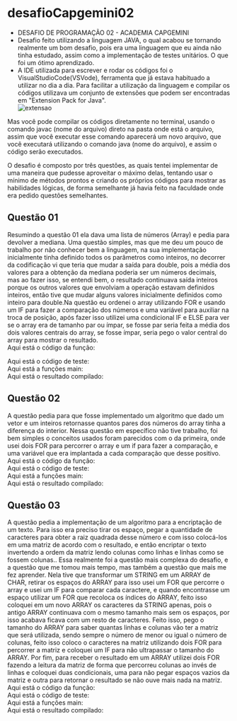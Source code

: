 # desafioCapgemini02
- DESAFIO DE PROGRAMAÇÃO 02 - ACADEMIA CAPGEMINI
- Desafio feito utilizando a linguagem JAVA, o qual acabou se tornando realmente um bom desafio, pois era uma linguagem que eu ainda não tinha estudado, assim como a implementação de testes unitários. O que foi um ótimo aprendizado.
- A IDE utilizada para escrever e rodar os códigos foi o VisualStudioCode(VSVode), ferramenta que já estava habituado a utilizar no dia a dia.
Para facilitar a utilização da linguagem e compilar os códigos utilizava um conjunto de extensões que podem ser encontradas em "Extension Pack for Java".<br>
![extensao](https://user-images.githubusercontent.com/86432651/156904061-3a734007-4f1e-4f2b-8b7b-9f92ba41897a.png)
 
Mas você pode compilar os códigos diretamente no terminal, usando o comando javac (nome do arquivo) direto na pasta onde está o arquivo, assim que você executar esse comando aparecerá um novo arquivo, que você executará utilizando o comando java (nome do arquivo), e assim o código serão executados.<br>
 
O desafio é composto por três questões, as quais tentei implementar de uma maneira que pudesse aproveitar o máximo delas, tentando usar o mínimo de métodos prontos e criando os próprios códigos para mostrar as habilidades lógicas, de forma semelhante já havia feito na faculdade onde era pedido questões semelhantes.

## Questão 01
Resumindo a questão 01 ela dava uma lista de números (Array) e pedia para devolver a mediana. Uma questão simples, mas que me deu um pouco de trabalho por não conhecer bem a linguagem, na sua implementação inicialmente tinha definido todos os parâmetros como inteiros, no decorrer da codificação vi que teria que mudar a saída para double, pois a média dos valores para a obtenção da mediana poderia ser um números decimais, mas ao fazer isso, se entendi bem, o resultado continuava saída inteiros porque os outros valores que envolviam a operação estavam definidos inteiros, então tive que mudar alguns valores inicialmente definidos como inteiro para double.Na questão eu ordenei o array utilizando FOR e usando um IF para fazer a comparação dos números e uma variável para auxiliar na troca de posição, após fazer isso utilizei uma condicional IF e ELSE para ver se o array era de tamanho par ou ímpar, se fosse par seria feita a média dos dois valores centrais do array, se fosse ímpar, seria pego o valor central do array para mostrar o resultado.<br>
Aqui está o código da função:<br>

Aqui está o código de teste:<br>
Aqui está a funções main:<br>
Aqui está o resultado compilado:<br>

## Questão 02
A questão pedia para que fosse implementado um algoritmo que dado um vetor e um inteiros retornasse quantos pares dos números do array tinha a diferença do interior. Nessa questão em específico não tive trabalho, foi bem simples o conceitos usados foram parecidos com o da primeira, onde usei dois FOR para percorrer o array e um if para fazer a comparação, e uma variável que era implantada a cada comparação que desse positivo.
Aqui está o código da função:<br>
Aqui está o código de teste:<br>
Aqui está a funções main:<br>
Aqui está o resultado compilado:<br>

## Questão 03
A questão pedia a implementação de um algoritmo para a encriptação de um texto. Para isso era preciso tirar os espaço, pegar a quantidade de caracteres para obter a raiz quadrada desse número e com isso colocá-los  em uma matriz de acordo com o resultado, e então encriptar o texto invertendo a ordem da matriz lendo colunas como linhas e linhas como se fossem colunas..
Essa realmente foi a questão mais complexa do desafio, e a questão que me tomou mais tempo, mas também a questão que mais me fez aprender. Nela tive que transformar um STRING em um ARRAY de CHAR, retirar os espaços do ARRAY para isso usei um FOR que percorre o array e usei um IF para comparar cada caractere, e quando encontrasse um espaço utilizar um FOR que recoloca os índices do ARRAY, feito isso coloquei em um novo ARRAY os caracteres da STRING apenas, pois o antigo ARRAY continuava com o mesmo tamanho mais sem os espaços, por isso acabava ficava com um resto de caracteres.
Feito isso, pego o tamanho do ARRAY para saber quantas linhas e colunas vão ter a matriz que será utilizada, sendo sempre o número de menor ou igual o número de colunas, feito isso coloco o caracteres na matriz utilizando dois FOR para percorrer a matriz e coloquei um IF para não ultrapassar o tamanho do ARRAY.
Por fim, para receber o resultado em um ARRAY utilizei dois FOR fazendo a leitura da matriz de forma que percorreu colunas ao invés de linhas e coloquei  duas condicionais, uma para não pegar espaços vazios da matriz e outra para retornar o resultado se não ouve mais nada na matriz.
Aqui está o código da função:<br>
Aqui está o código de teste:<br>
Aqui está a funções main:<br>
Aqui está o resultado compilado:<br>

